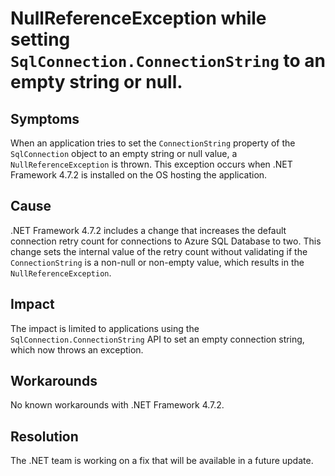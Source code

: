 # NullReferenceException while setting `SqlConnection.ConnectionString` to an empty string or null.
## Symptoms

When an application tries to set the `ConnectionString` property of the `SqlConnection` object to an empty string or null value, a `NullReferenceException` is thrown. This exception occurs when .NET Framework 4.7.2 is installed on the OS hosting the application.


## Cause

.NET Framework 4.7.2 includes a change that increases the default connection retry count for connections to Azure SQL Database to two. 
This change sets the internal value of the retry count without validating if the `ConnectionString` is a non-null or non-empty value, 
which results in the `NullReferenceException`.

## Impact

The impact is limited to applications using the `SqlConnection.ConnectionString` API to set an empty connection string, which now throws an  exception.

## Workarounds

No known workarounds with .NET Framework 4.7.2.

## Resolution

The .NET team is working on a fix that will be available in a future update.
